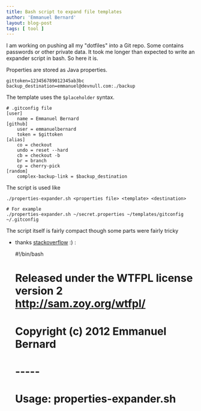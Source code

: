 ```yaml
---
title: Bash script to expand file templates
author: 'Emmanuel Bernard'
layout: blog-post
tags: [ tool ]
---
```


I am working on pushing all my "dotfiles" into a Git repo. Some contains passwords
or other private data. It took me longer than expected to write an expander script
in bash. So here it is.

Properties are stored as Java properties.

    gittoken=123456789012345ab3bc
    backup_destination=emmanuel@devnull.com:./backup

The template uses the `$placeholder` syntax.

    # .gitconfig file
    [user]
        name = Emmanuel Bernard
    [github]
        user = emmanuelbernard
        token = $gittoken 
    [alias]
        co = checkout
        undo = reset --hard
        cb = checkout -b
        br = branch
        cp = cherry-pick
    [random]
        complex-backup-link = $backup_destination

The script is used like

    ./properties-expander.sh <properties file> <template> <destination>

    # For example
    ./properties-expander.sh ~/secret.properties ~/templates/gitconfig ~/.gitconfig

The script itself is fairly compact though some parts were fairly tricky 
- thanks [stackoverflow][stackoverflow] :) :

    #!/bin/bash
    #
    # Released under the WTFPL license version 2 http://sam.zoy.org/wtfpl/
    # Copyright (c) 2012 Emmanuel Bernard
    # -----
    # Usage: properties-expander.sh <properties file> <template> <destination>
    #
    # Properties file:
    #   PROPERTY1=value1
    #   PROPERTY2=value2

    #help
    if [[ $# -ne 3 ]]; then 
      echo "properties-expander.sh <properties file> <template> <destination>"
      exit 0;
    fi

    echo Expanding $2 to $3 with properties from $1

    #read each line including the last one
    while IFS=$'\n' read -r line || [[ -n "$line" ]]; do
        #get the property name before the first =
        property=${line%%=*}
        #get the value after the first =
        value=${line#*=}

        #find a suitable separation character as the value might contain /
        candidates='/:.|@#%^&;,!~abcABC'  # candidates for separation character
        char=$(echo "$candidates" | tr -d "$line")  
        char=${char:0:1}   # choose the first candidate that doesn't appear in the user input

        if [ -z "$char" ]    # this test checks for exhaustion of the candidate character set
        then
            echo "Unusable user input: $line"
            exit 1
        fi

        #add regexp rule
        SEDEXEC="s${char}\$$property${char}$value${char}g;$SEDEXEC"
    done < $1

    SEDEXEC="sed -e '$SEDEXEC' $2 > $3"
    eval $SEDEXEC

For simplicity, I have put the script in a GitHub [gist][gist]. Please fork, improve and 
give me feedback :)

[gist]: https://gist.github.com/2500305
[stackoverflow]: http://stackoverflow.com